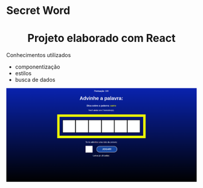 # Secret Word

<h1 align="center">Projeto elaborado com React</h1>

Conhecimentos utilizados
- componentização
- estilos
- busca de dados

<div align="center">
<img src="https://github.com/veigarj/SecretWord/blob/main/SecretWord.png" width="720px">
</div>
